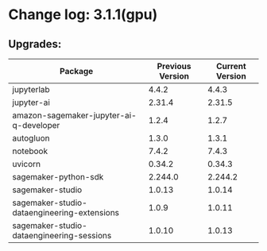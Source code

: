 # Change log: 3.1.1(gpu)

## Upgrades: 

Package | Previous Version | Current Version
---|---|---
jupyterlab|4.4.2|4.4.3
jupyter-ai|2.31.4|2.31.5
amazon-sagemaker-jupyter-ai-q-developer|1.2.4|1.2.7
autogluon|1.3.0|1.3.1
notebook|7.4.2|7.4.3
uvicorn|0.34.2|0.34.3
sagemaker-python-sdk|2.244.0|2.244.2
sagemaker-studio|1.0.13|1.0.14
sagemaker-studio-dataengineering-extensions|1.0.9|1.0.11
sagemaker-studio-dataengineering-sessions|1.0.10|1.0.13
